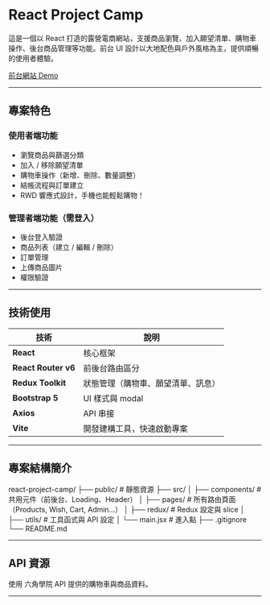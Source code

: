 # React Project Camp

這是一個以 React 打造的露營電商網站，支援商品瀏覽、加入願望清單、購物車操作、後台商品管理等功能。前台 UI 設計以大地配色與戶外風格為主，提供順暢的使用者體驗。

[前台網站 Demo](https://sammy1208.github.io/react-project-camp/#/)


---

## 專案特色

### 使用者端功能

- 瀏覽商品與篩選分類
- 加入 / 移除願望清單
- 購物車操作（新增、刪除、數量調整）
- 結帳流程與訂單建立
- RWD 響應式設計，手機也能輕鬆購物！

### 管理者端功能（需登入）

- 後台登入驗證
- 商品列表（建立 / 編輯 / 刪除）
- 訂單管理
- 上傳商品圖片
- 權限驗證

---

## 技術使用

| 技術 | 說明 |
|------|------|
| **React** | 核心框架 |
| **React Router v6** | 前後台路由區分 |
| **Redux Toolkit** | 狀態管理（購物車、願望清單、訊息） |
| **Bootstrap 5** | UI 樣式與 modal |
| **Axios** | API 串接 |
| **Vite** | 開發建構工具，快速啟動專案 |

---

## 專案結構簡介

react-project-camp/
├── public/              # 靜態資源
├── src/
│   ├── components/      # 共用元件（前後台、Loading、Header）
│   ├── pages/           # 所有路由頁面（Products, Wish, Cart, Admin...）
│   ├── redux/           # Redux 設定與 slice
│   ├── utils/           # 工具函式與 API 設定
│   └── main.jsx         # 進入點
├── .gitignore
└── README.md

---

## API 資源

使用 六角學院 API 提供的購物車與商品資料。

---
